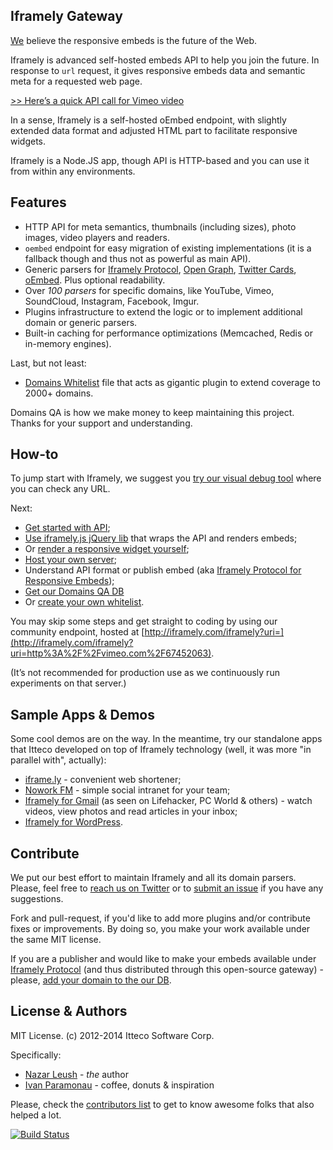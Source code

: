 ## Iframely Gateway

[We](http://itteco.com) believe the responsive embeds is the future of the Web. 

Iframely is advanced self-hosted embeds API to help you join the future. In response to `url` request, it gives  responsive embeds data and semantic meta for a requested web page.

[>> Here’s a quick API call for Vimeo video](http://iframely.com/iframely?uri=http%3A%2F%2Fvimeo.com%2F67452063)

In a sense, Iframely is a self-hosted oEmbed endpoint, with slightly extended data format and adjusted HTML part to facilitate responsive widgets.

Iframely is a Node.JS app, though API is HTTP-based and you can use it from within any environments.

## Features

- HTTP API for meta semantics, thumbnails (including sizes), photo images, video players and readers.
- `oembed` endpoint for easy migration of existing implementations (it is a fallback though and thus not as powerful as main API).
- Generic parsers for [Iframely Protocol](http://iframely.com/oembed2), [Open Graph](http://ogp.me/), [Twitter Cards](https://dev.twitter.com/docs/cards), [oEmbed](http://oembed.com/). Plus optional readability.
- Over _100 parsers_ for specific domains, like YouTube, Vimeo, SoundCloud, Instagram, Facebook, Imgur.
- Plugins infrastructure to extend the logic or to implement additional domain or generic parsers.
- Built-in caching for performance optimizations (Memcached, Redis or in-memory engines).

Last, but not least:

- [Domains Whitelist](http://iframely.com/qa/buy) file that acts as gigantic plugin to extend coverage to 2000+ domains.

Domains QA is how we make money to keep maintaining this project. Thanks for your support and understanding.

## How-to

To jump start with Iframely, we suggest you [try our visual debug tool](http://iframely.com/debug) where you can check any URL.

Next: 

- [Get started with API](http://iframely.com/gateway/API);
- [Use iframely.js jQuery lib](http://iframely.com/gateway/iframelyjs)  that wraps the API and renders embeds;
- Or [render a responsive widget yourself](http://iframely.com/oembed2/types);
- [Host your own server](http://iframely.com/gateway/setup);
- Understand API format or publish embed (aka [Iframely Protocol for Responsive Embeds](http://iframely.com/oembed2));
- [Get our Domains QA DB](http://iframely.com/qa)
- Or [create your own whitelist](http://iframely.com/qa/format).

You may skip some steps and get straight to coding by using our community endpoint, hosted at [http://iframely.com/iframely?uri=](http://iframely.com/iframely?uri=http%3A%2F%2Fvimeo.com%2F67452063). 

(It’s not recommended for production use as we continuously run experiments on that server.)

## Sample Apps & Demos

Some cool demos are on the way. In the meantime, try our standalone apps that Itteco developed on top of Iframely technology (well, it was more "in parallel with", actually):

* [iframe.ly](http://iframe.ly) -  convenient web shortener;
* [Nowork FM](http://nowork.fm) - simple social intranet for your team;
* [Iframely for Gmail](https://chrome.google.com/webstore/detail/iframely-for-gmail/bbafbcjnlgfbemjemgliogmfdlkocjmi) (as seen on Lifehacker, PC World & others) - watch videos, view photos and read articles in your inbox;
* [Iframely for WordPress](http://wordpress.org/plugins/iframely/).


## Contribute

We put our best effort to maintain Iframely and all its domain parsers. Please, feel free to [reach us on Twitter](http://twitter.com/iframely) or to [submit an issue](https://github.com/itteco/iframely/issues) if you have any suggestions.

Fork and pull-request, if you'd like to add more plugins and/or contribute fixes or improvements. By doing so, you make your work available under the same MIT license.

If you are a publisher and would like to make your embeds available under [Iframely Protocol](http://iframely.com/oembed2) (and thus distributed through this open-source gateway) - please, [add your domain to the our DB](http://iframely.com/qa/request).



## License & Authors

MIT License. (c) 2012-2014 Itteco Software Corp. 

Specifically:

- [Nazar Leush](https://github.com/nleush) - _the_ author
- [Ivan Paramonau](https://twitter.com/iparamonau) - coffee, donuts & inspiration

Please, check the [contributors list](https://github.com/itteco/iframely/graphs/contributors) to get to know awesome folks that also helped a lot.

[![Build Status](https://travis-ci.org/itteco/iframely.png?branch=master)](https://travis-ci.org/itteco/iframely)



